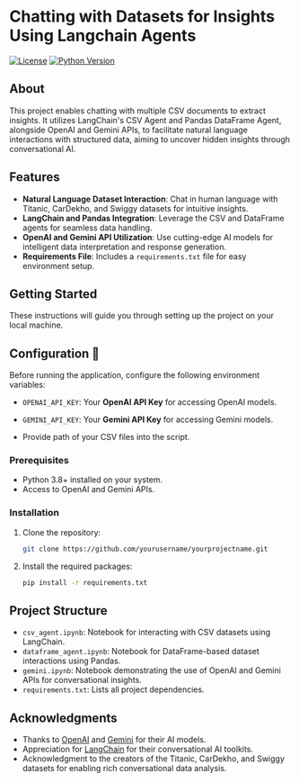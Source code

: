 
# Chatting with Datasets for Insights Using Langchain Agents

[![License](https://img.shields.io/badge/License-MIT-blue.svg)](LICENSE)
[![Python Version](https://img.shields.io/badge/python-3.8%20%7C%203.9%20%7C%203.10-blue.svg)](https://www.python.org/downloads/release)



## About

This project enables chatting with multiple CSV documents to extract insights. It utilizes LangChain's CSV Agent and Pandas DataFrame Agent, alongside OpenAI and Gemini APIs, to facilitate natural language interactions with structured data, aiming to uncover hidden insights through conversational AI.

## Features

- **Natural Language Dataset Interaction**: Chat in human language with Titanic, CarDekho, and Swiggy datasets for intuitive insights.
- **LangChain and Pandas Integration**: Leverage the CSV and DataFrame agents for seamless data handling.
- **OpenAI and Gemini API Utilization**: Use cutting-edge AI models for intelligent data interpretation and response generation.
- **Requirements File**: Includes a `requirements.txt` file for easy environment setup.

## Getting Started

These instructions will guide you through setting up the project on your local machine.

## Configuration 🔧

Before running the application, configure the following environment variables:

- `OPENAI_API_KEY`: Your **OpenAI API Key** for accessing OpenAI models.
- `GEMINI_API_KEY`: Your **Gemini API Key** for accessing Gemini models.

- Provide path of your CSV files into the script.

### Prerequisites

- Python 3.8+ installed on your system.
- Access to OpenAI and Gemini APIs.

### Installation

1. Clone the repository:

   ```bash
   git clone https://github.com/yourusername/yourprojectname.git
   ```

2. Install the required packages:

    ```bash
    pip install -r requirements.txt
    ```


## Project Structure

- `csv_agent.ipynb`: Notebook for interacting with CSV datasets using LangChain.
- `dataframe_agent.ipynb`: Notebook for DataFrame-based dataset interactions using Pandas.
- `gemini.ipynb`: Notebook demonstrating the use of OpenAI and Gemini APIs for conversational insights.
- `requirements.txt`: Lists all project dependencies.

## Acknowledgments

- Thanks to [OpenAI](https://openai.com) and [Gemini](https://gemini.com) for their AI models.
- Appreciation for [LangChain](https://langchain.com) for their conversational AI toolkits.
- Acknowledgment to the creators of the Titanic, CarDekho, and Swiggy datasets for enabling rich conversational data analysis.
